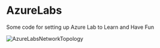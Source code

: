 # AzureLabs

Some code for setting up Azure Lab to Learn and Have Fun



![AzureLabsNetworkTopology](https://user-images.githubusercontent.com/20895744/126391502-18f00615-906d-42af-8425-f611f775376e.jpg)


